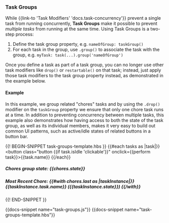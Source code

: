<h3>Task Groups</h3>

<p>
  While {{link-to 'Task Modifiers' 'docs.task-concurrency'}}
  prevent a single task from running concurrently, <strong>Task Groups</strong>
  make it possible to prevent <em>multiple tasks</em> from running at the same time.
  Using Task Groups is a two-step process:
</p>

<ol>
  <li>Define the task group property, e.g. <code>nameOfGroup: taskGroup()</code></li>
  <li>For each task in the group, use <code>.group()</code> to associate
      the task with the group, e.g. <code>myTask: task(...).group('nameOfGroup')</code></li>
</ol>

<p>
  Once you define a task as part of a task group, you can no longer use
  other task modifiers like <code>drop()</code> or <code>restartable()</code>
  on that task; instead, just apply those task modifiers to the task group property instead,
  as demonstrated in the example below.
</p>

<h4>Example</h4>

<p>
  In this example, we group related "chores" tasks and by using the <code>.drop()</code>
  modifier on the <code>taskGroup</code> property we ensure that only one
  chore task runs at a time. In addition to preventing concurrency between multiple
  tasks, this example also demonstrates how having access to both the
  state of the task group, as well as its individual members,
  makes it very easy to build out common UI patterns, such as active/idle states
  of related buttons in a button bar.
</p>

{{! BEGIN-SNIPPET task-groups-template.hbs }}
{{#each tasks as |task|}}
  <button class="button {{if task.isIdle 'clickable'}}"
          onclick={{perform task}}>{{task.name}}</button>
{{/each}}

<h5>Chores group state: {{chores.state}}</h5>

<h5>
  Most Recent Chore:
  {{#with chores.last as |taskInstance|}}
    {{taskInstance.task.name}} ({{taskInstance.state}})
  {{/with}}
</h5>
{{! END-SNIPPET }}

{{docs-snippet name="task-groups.js"}}
{{docs-snippet name="task-groups-template.hbs"}}

